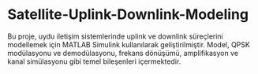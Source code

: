 # Satellite-Uplink-Downlink-Modeling
Bu proje, uydu iletişim sistemlerinde uplink ve downlink süreçlerini modellemek için MATLAB Simulink kullanılarak geliştirilmiştir. Model, QPSK modülasyonu ve demodülasyonu, frekans dönüşümü, amplifikasyon ve kanal simülasyonu gibi temel bileşenleri içermektedir.
